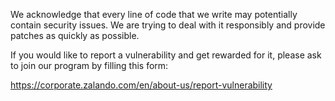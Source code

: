 We acknowledge that every line of code that we write may potentially contain security issues. We are trying to deal with it responsibly and provide patches as quickly as possible.

If you would like to report a vulnerability and get rewarded for it, please ask to join our program by filling this form:

https://corporate.zalando.com/en/about-us/report-vulnerability
